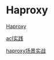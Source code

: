 # Haproxy

[Haproxy](Haproxy.md "Haproxy")

[acl实践](acl实践/acl实践.md "acl实践")

[haproxy场景实战](haproxy场景实战/haproxy场景实战.md "haproxy场景实战")
